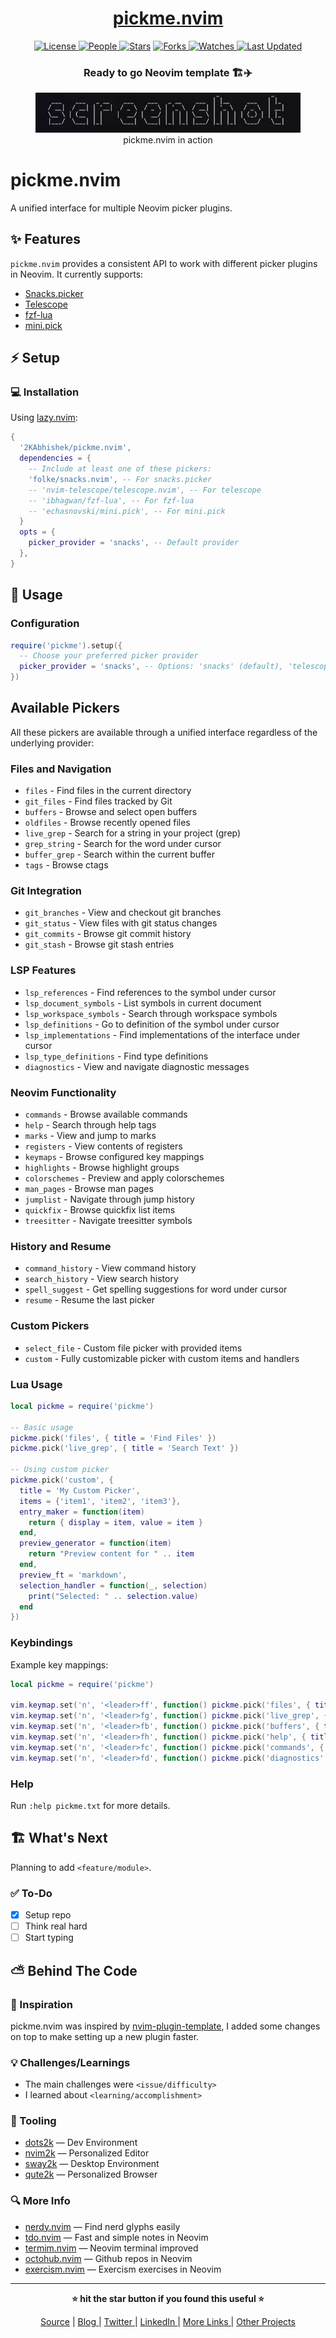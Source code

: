 <div align = "center">

<h1><a href="https://github.com/2kabhishek/pickme.nvim">pickme.nvim</a></h1>

<a href="https://github.com/2KAbhishek/pickme.nvim/blob/main/LICENSE">
<img alt="License" src="https://img.shields.io/github/license/2kabhishek/pickme.nvim?style=flat&color=eee&label="> </a>

<a href="https://github.com/2KAbhishek/pickme.nvim/graphs/contributors">
<img alt="People" src="https://img.shields.io/github/contributors/2kabhishek/pickme.nvim?style=flat&color=ffaaf2&label=People"> </a>

<a href="https://github.com/2KAbhishek/pickme.nvim/stargazers">
<img alt="Stars" src="https://img.shields.io/github/stars/2kabhishek/pickme.nvim?style=flat&color=98c379&label=Stars"></a>

<a href="https://github.com/2KAbhishek/pickme.nvim/network/members">
<img alt="Forks" src="https://img.shields.io/github/forks/2kabhishek/pickme.nvim?style=flat&color=66a8e0&label=Forks"> </a>

<a href="https://github.com/2KAbhishek/pickme.nvim/watchers">
<img alt="Watches" src="https://img.shields.io/github/watchers/2kabhishek/pickme.nvim?style=flat&color=f5d08b&label=Watches"> </a>

<a href="https://github.com/2KAbhishek/pickme.nvim/pulse">
<img alt="Last Updated" src="https://img.shields.io/github/last-commit/2kabhishek/pickme.nvim?style=flat&color=e06c75&label="> </a>

<h3>Ready to go Neovim template 🏗️✈️</h3>

<figure>
  <img src="doc/images/screenshot.png" alt="pickme.nvim in action">
  <br/>
  <figcaption>pickme.nvim in action</figcaption>
</figure>

</div>

# pickme.nvim

A unified interface for multiple Neovim picker plugins.

## ✨ Features

`pickme.nvim` provides a consistent API to work with different picker plugins in Neovim. It currently supports:

- [Snacks.picker](https://github.com/folke/snacks.nvim/blob/main/docs/picker.md)
- [Telescope](https://github.com/nvim-telescope/telescope.nvim)
- [fzf-lua](https://github.com/ibhagwan/fzf-lua)
- [mini.pick](https://github.com/echasnovski/mini.pick)

## ⚡ Setup

### 💻 Installation

Using [lazy.nvim](https://github.com/folke/lazy.nvim):

```lua
{
  '2KAbhishek/pickme.nvim',
  dependencies = {
    -- Include at least one of these pickers:
    'folke/snacks.nvim', -- For snacks.picker
    -- 'nvim-telescope/telescope.nvim', -- For telescope
    -- 'ibhagwan/fzf-lua', -- For fzf-lua
    -- 'echasnovski/mini.pick', -- For mini.pick
  }
  opts = {
    picker_provider = 'snacks', -- Default provider
  },
}
```

## 🚀 Usage

### Configuration

```lua
require('pickme').setup({
  -- Choose your preferred picker provider
  picker_provider = 'snacks', -- Options: 'snacks' (default), 'telescope', 'fzf_lua', 'mini'
})
```

## Available Pickers

All these pickers are available through a unified interface regardless of the underlying provider:

### Files and Navigation

- `files` - Find files in the current directory
- `git_files` - Find files tracked by Git
- `buffers` - Browse and select open buffers
- `oldfiles` - Browse recently opened files
- `live_grep` - Search for a string in your project (grep)
- `grep_string` - Search for the word under cursor
- `buffer_grep` - Search within the current buffer
- `tags` - Browse ctags

### Git Integration

- `git_branches` - View and checkout git branches
- `git_status` - View files with git status changes
- `git_commits` - Browse git commit history
- `git_stash` - Browse git stash entries

### LSP Features

- `lsp_references` - Find references to the symbol under cursor
- `lsp_document_symbols` - List symbols in current document
- `lsp_workspace_symbols` - Search through workspace symbols
- `lsp_definitions` - Go to definition of the symbol under cursor
- `lsp_implementations` - Find implementations of the interface under cursor
- `lsp_type_definitions` - Find type definitions
- `diagnostics` - View and navigate diagnostic messages

### Neovim Functionality

- `commands` - Browse available commands
- `help` - Search through help tags
- `marks` - View and jump to marks
- `registers` - View contents of registers
- `keymaps` - Browse configured key mappings
- `highlights` - Browse highlight groups
- `colorschemes` - Preview and apply colorschemes
- `man_pages` - Browse man pages
- `jumplist` - Navigate through jump history
- `quickfix` - Browse quickfix list items
- `treesitter` - Navigate treesitter symbols

### History and Resume

- `command_history` - View command history
- `search_history` - View search history
- `spell_suggest` - Get spelling suggestions for word under cursor
- `resume` - Resume the last picker

### Custom Pickers

- `select_file` - Custom file picker with provided items
- `custom` - Fully customizable picker with custom items and handlers

### Lua Usage

```lua
local pickme = require('pickme')

-- Basic usage
pickme.pick('files', { title = 'Find Files' })
pickme.pick('live_grep', { title = 'Search Text' })

-- Using custom picker
pickme.pick('custom', {
  title = 'My Custom Picker',
  items = {'item1', 'item2', 'item3'},
  entry_maker = function(item)
    return { display = item, value = item }
  end,
  preview_generator = function(item)
    return "Preview content for " .. item
  end,
  preview_ft = 'markdown',
  selection_handler = function(_, selection)
    print("Selected: " .. selection.value)
  end
})
```

### Keybindings

Example key mappings:

```lua
local pickme = require('pickme')

vim.keymap.set('n', '<leader>ff', function() pickme.pick('files', { title = 'Find Files' }) end, { desc = 'Find Files' })
vim.keymap.set('n', '<leader>fg', function() pickme.pick('live_grep', { title = 'Search Text' }) end, { desc = 'Live Grep' })
vim.keymap.set('n', '<leader>fb', function() pickme.pick('buffers', { title = 'Buffers' }) end, { desc = 'Buffers' })
vim.keymap.set('n', '<leader>fh', function() pickme.pick('help', { title = 'Help Tags' }) end, { desc = 'Help Tags' })
vim.keymap.set('n', '<leader>fc', function() pickme.pick('commands', { title = 'Commands' }) end, { desc = 'Commands' })
vim.keymap.set('n', '<leader>fd', function() pickme.pick('diagnostics', { title = 'Diagnostics' }) end, { desc = 'Diagnostics' })
```

### Help

Run `:help pickme.txt` for more details.

## 🏗️ What's Next

Planning to add `<feature/module>`.

### ✅ To-Do

- [x] Setup repo
- [ ] Think real hard
- [ ] Start typing

## ⛅ Behind The Code

### 🌈 Inspiration

pickme.nvim was inspired by [nvim-plugin-template](https://github.com/ellisonleao/nvim-plugin-template), I added some changes on top to make setting up a new plugin faster.

### 💡 Challenges/Learnings

- The main challenges were `<issue/difficulty>`
- I learned about `<learning/accomplishment>`

### 🧰 Tooling

- [dots2k](https://github.com/2kabhishek/dots2k) — Dev Environment
- [nvim2k](https://github.com/2kabhishek/nvim2k) — Personalized Editor
- [sway2k](https://github.com/2kabhishek/sway2k) — Desktop Environment
- [qute2k](https://github.com/2kabhishek/qute2k) — Personalized Browser

### 🔍 More Info

- [nerdy.nvim](https://github.com/2kabhishek/nerdy.nvim) — Find nerd glyphs easily
- [tdo.nvim](https://github.com/2KAbhishek/tdo.nvim) — Fast and simple notes in Neovim
- [termim.nvim](https://github.com/2kabhishek/termim.nvim) — Neovim terminal improved
- [octohub.nvim](https://github.com/2kabhishek/octohub.nvim) — Github repos in Neovim
- [exercism.nvim](https://github.com/2kabhishek/exercism.nvim) — Exercism exercises in Neovim

<hr>

<div align="center">

<strong>⭐ hit the star button if you found this useful ⭐</strong><br>

<a href="https://github.com/2KAbhishek/pickme.nvim">Source</a>
| <a href="https://2kabhishek.github.io/blog" target="_blank">Blog </a>
| <a href="https://twitter.com/2kabhishek" target="_blank">Twitter </a>
| <a href="https://linkedin.com/in/2kabhishek" target="_blank">LinkedIn </a>
| <a href="https://2kabhishek.github.io/links" target="_blank">More Links </a>
| <a href="https://2kabhishek.github.io/projects" target="_blank">Other Projects </a>

</div>

